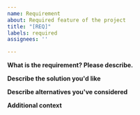 ```yaml
---
name: Requirement
about: Required feature of the project
title: "[REQ]"
labels: required
assignees: ''

---
```


**What is the requirement? Please describe.**
<!---  A clear and concise description of what is needed. ---> 

**Describe the solution you'd like**
<!--- A clear and concise description of the outcome of the requirement. --->

**Describe alternatives you've considered**
<!--- A clear and concise description of any alternative solutions or features. --->

**Additional context**
<!--- Add any other context about the requirement. --->
